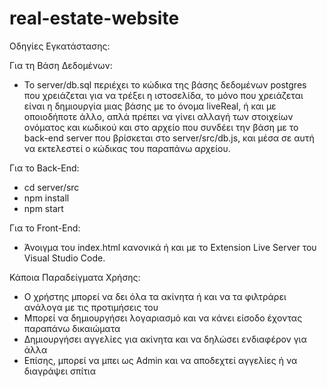 # real-estate-website

Οδηγίες Εγκατάστασης:

Για τη Βάση Δεδομένων:

- Το server/db.sql περιέχει το κώδικα της βάσης δεδομένων postgres που χρειάζεται για να τρέξει η ιστοσελίδα, το μόνο που χρειάζεται είναι η δημιουργία μιας βάσης με το όνομα liveReal, ή και με οποιοδήποτε άλλο, απλά πρέπει να γίνει αλλαγή των στοιχείων ονόματος και κωδικού και στο αρχείο που συνδέει την βάση με το back-end server που βρίσκεται στο server/src/db.js, και μέσα σε αυτή να εκτελεστεί ο κώδικας του παραπάνω αρχείου.

Για το Back-End:

- cd server/src
- npm install
- npm start

Για το Front-End:

- Άνοιγμα του index.html κανονικά ή και με το Extension Live Server του Visual Studio Code.

Κάποια Παραδείγματα Χρήσης:

- Ο χρήστης μπορεί να δει όλα τα ακίνητα ή και να τα φιλτράρει ανάλογα με τις προτιμήσεις του
- Μπορεί να δημιουργήσει λογαριασμό και να κάνει είσοδο έχοντας παραπάνω δικαιώματα
- Δημιουργήσει αγγελίες για ακίνητα και να δηλώσει ενδιαφέρον για άλλα
- Επίσης, μπορεί να μπει ως Admin και να αποδεχτεί αγγελίες ή να διαγράψει σπίτια
